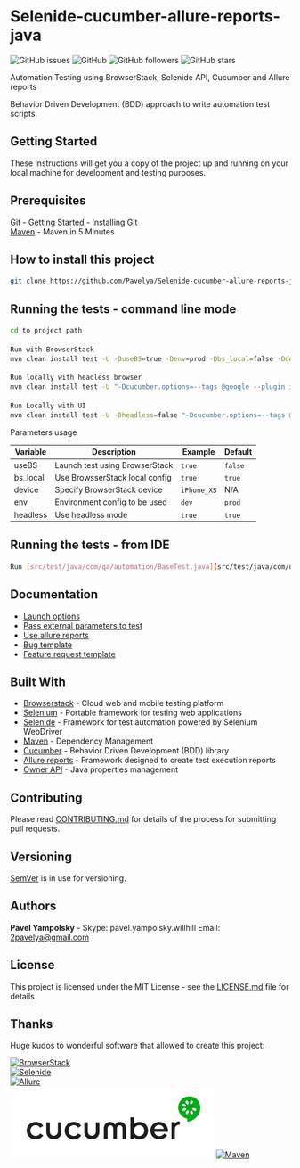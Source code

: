 # Selenide-cucumber-allure-reports-java

<form>
<img alt="GitHub issues" src="https://img.shields.io/github/issues/pavelya/Selenide-cucumber-allure-reports-java?style=for-the-badge">
<img alt="GitHub" src="https://img.shields.io/github/license/pavelya/Selenide-cucumber-allure-reports-java?style=for-the-badge">
<img alt="GitHub followers" src="https://img.shields.io/github/followers/pavelya?style=for-the-badge">
<img alt="GitHub stars" src="https://img.shields.io/github/stars/pavelya/Selenide-cucumber-allure-reports-java?style=for-the-badge">
</form>

Automation Testing using BrowserStack, Selenide API, Cucumber and Allure reports

Behavior Driven Development (BDD) approach to write automation test scripts.  

Getting Started
-------------
These instructions will get you a copy of the project up and running on your local machine for development and testing purposes.

Prerequisites
--------------  
[Git](https://git-scm.com/book/en/v2/Getting-Started-Installing-Git) - Getting Started - Installing Git  
[Maven](https://maven.apache.org/guides/getting-started/maven-in-five-minutes.html) - Maven in 5 Minutes  

How to install this project
-------------

```bash
git clone https://github.com/Pavelya/Selenide-cucumber-allure-reports-java.git  

```
Running the tests - command line mode
-------------------
```bash
cd to project path   

Run with BrowserStack  
mvn clean install test -U -DuseBS=true -Denv=prod -Dbs_local=false -Ddevice=OS_X_ Catalina_Safari "-Dcucumber.options=--tags @google --plugin io.qameta.allure.cucumberjvm.AllureCucumberJvm"  
  
Run locally with headless browser   
mvn clean install test -U "-Dcucumber.options=--tags @google --plugin io.qameta.allure.cucumberjvm.AllureCucumberJvm" 

Run Locally with UI 
mvn clean install test -U -Dheadless=false "-Dcucumber.options=--tags @google --plugin io.qameta.allure.cucumberjvm.AllureCucumberJvm" 

```
Parameters usage

| Variable   | Description                    | Example    | Default   |
| ---------- | ------------------------------ | -----------| --------- |
| useBS      | Launch test using BrowserStack | `true`     | `false`   |
| bs_local   | Use BrowsserStack local config | `true`     | `true`    |  
| device     | Specify BrowserStack device    | `iPhone_XS`|  N/A      |
| env        | Environment config to be used  | `dev`      | `prod`    |
| headless   | Use headless mode              | `true`     | `true`    |

Running the tests - from IDE  
-------------------
```bash
Run [src/test/java/com/qa/automation/BaseTest.java](src/test/java/com/qa/automation/BaseTest.java)  as maven test

```

Documentation
-------------
* [Launch options](doc/launch_options.md)
* [Pass external parameters to test](doc/working_with_parameters.md)
* [Use allure reports](doc/allure_reports.md)
* [Bug template](doc/bug_report.md)
* [Feature request template](doc/feature_request.md)

Built With
-------------
* [Browserstack](https://www.browserstack.com/) - Cloud web and mobile testing platform  
* [Selenium](http://www.seleniumhq.org/) - Portable framework for testing web applications
* [Selenide](http://selenide.org/) - Framework for test automation powered by Selenium WebDriver
* [Maven](https://maven.apache.org/) - Dependency Management
* [Cucumber](https://cucumber.io/) - Behavior Driven Development (BDD) library 
* [Allure reports](http://allure.qatools.ru/) - Framework designed to create test execution reports
* [Owner API](http://owner.aeonbits.org/) - Java properties management

Contributing
-------------
Please read [CONTRIBUTING.md](doc/CONTRIBUTING.md) for details of the process for submitting pull requests.

Versioning
-------------
[SemVer](http://semver.org/) is in use for versioning.  

Authors
-------------
**Pavel Yampolsky**  - Skype: pavel.yampolsky.willhill Email: 2pavelya@gmail.com

License
-------------
This project is licensed under the MIT License - see the [LICENSE.md](LICENSE.md) file for details

Thanks  
-------------  
Huge kudos to wonderful software that allowed to create this project:

[![BrowserStack](https://www.browserstack.com/images/mail/browserstack-logo-footer.png)](https://www.browserstack.com)  
[![Selenide](https://selenide.org/images/selenide-logo-big.png)](https://selenide.org)  
[![Allure](https://avatars3.githubusercontent.com/u/5879127?s=200&v=4)](https://github.com/allure-framework/allure2)  
[![Cucumber](https://raw.githubusercontent.com/cucumber-ltd/brand/master/images/png/notm/cucumber-black/cucumber-black-128.png)](https://cucumber.io/)
[![Maven](https://maven.apache.org/images/maven-logo-black-on-white.png)](https://maven.apache.org/)
